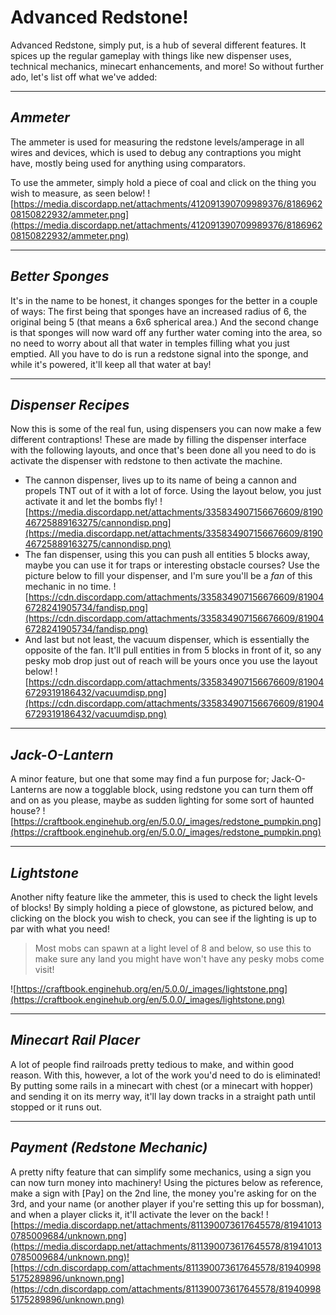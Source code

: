 # **Advanced Redstone!**

Advanced Redstone, simply put, is a hub of several different features. It spices up the regular gameplay with things like new dispenser uses, technical mechanics, minecart enhancements, and more! So without further ado, let's list off what we've added:

---

## _Ammeter_
The ammeter is used for measuring the redstone levels/amperage in all wires and devices, which is used to debug any contraptions you might have, mostly being used for anything using comparators.

To use the ammeter, simply hold a piece of coal and click on the thing you wish to measure, as seen below!
![https://media.discordapp.net/attachments/412091390709989376/818696208150822932/ammeter.png](https://media.discordapp.net/attachments/412091390709989376/818696208150822932/ammeter.png)

---

## _Better Sponges_
It's in the name to be honest, it changes sponges for the better in a couple of ways: The first being that sponges have an increased radius of 6, the original being 5 (that means a 6x6 spherical area.) And the second change is that sponges will now ward off any further water coming into the area, so no need to worry about all that water in temples filling what you just emptied. All you have to do is run a redstone signal into the sponge, and while it's powered, it'll keep all that water at bay!

---

## _Dispenser Recipes_
Now this is some of the real fun, using dispensers you can now make a few different contraptions! These are made by filling the dispenser interface with the following layouts, and once that's been done all you need to do is activate the dispenser with redstone to then activate the machine.
- The cannon dispenser, lives up to its name of being a cannon and propels TNT out of it with a lot of force. Using the layout below, you just activate it and let the bombs fly! ![https://media.discordapp.net/attachments/335834907156676609/819046725889163275/cannondisp.png](https://media.discordapp.net/attachments/335834907156676609/819046725889163275/cannondisp.png)
- The fan dispenser, using this you can push all entities 5 blocks away, maybe you can use it for traps or interesting obstacle courses? Use the picture below to fill your dispenser, and I'm sure you'll be a *fan* of this mechanic in no time.
![https://cdn.discordapp.com/attachments/335834907156676609/819046728241905734/fandisp.png](https://cdn.discordapp.com/attachments/335834907156676609/819046728241905734/fandisp.png)
- And last but not least, the vacuum dispenser, which is essentially the opposite of the fan. It'll pull entities in from 5 blocks in front of it, so any pesky mob drop just out of reach will be yours once you use the layout below!
![https://cdn.discordapp.com/attachments/335834907156676609/819046729319186432/vacuumdisp.png](https://cdn.discordapp.com/attachments/335834907156676609/819046729319186432/vacuumdisp.png)

---

## _Jack-O-Lantern_
A minor feature, but one that some may find a fun purpose for; Jack-O-Lanterns are now a togglable block, using redstone you can turn them off and on as you please, maybe as sudden lighting for some sort of haunted house?
![https://craftbook.enginehub.org/en/5.0.0/_images/redstone_pumpkin.png](https://craftbook.enginehub.org/en/5.0.0/_images/redstone_pumpkin.png)

---

## _Lightstone_
Another nifty feature like the ammeter, this is used to check the light levels of blocks! By simply holding a piece of glowstone, as pictured below, and clicking on the block you wish to check, you can see if the lighting is up to par with what you need!
>Most mobs can spawn at a light level of 8 and below, so use this to make sure any land you might have won't have any pesky mobs come visit!

![https://craftbook.enginehub.org/en/5.0.0/_images/lightstone.png](https://craftbook.enginehub.org/en/5.0.0/_images/lightstone.png)

---

## _Minecart Rail Placer_
A lot of people find railroads pretty tedious to make, and within good reason. With this, however, a lot of the work you'd need to do is eliminated! By putting some rails in a minecart with chest (or a minecart with hopper) and sending it on its merry way, it'll lay down tracks in a straight path until stopped or it runs out.

---

## _Payment (Redstone Mechanic)_
A pretty nifty feature that can simplify some mechanics, using a sign you can now turn money into machinery! Using the pictures below as reference, make a sign with [Pay] on the 2nd line, the money you're asking for on the 3rd, and your name (or another player if you're setting this up for bossman), and when a player clicks it, it'll activate the lever on the back!
![https://media.discordapp.net/attachments/811390073617645578/819410130785009684/unknown.png](https://media.discordapp.net/attachments/811390073617645578/819410130785009684/unknown.png)![https://cdn.discordapp.com/attachments/811390073617645578/819409985175289896/unknown.png](https://cdn.discordapp.com/attachments/811390073617645578/819409985175289896/unknown.png)
